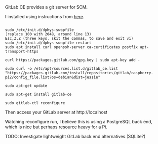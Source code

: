 GitLab CE provides a git server for SCM.

I installed using instructions from [here](https://howtoraspberrypi.com/private-git-raspberry-gitlab/).

```shell

sudo /etc/init.d/dphys-swapfile
(replace 100 with 2048, around line 13)
Esc,Z,Z (three keys, skit the commas, to save and exit vi)
sudo /etc/init.d/dphys-swapfile restart
sudo apt install curl openssh-server ca-certificates postfix apt-transport-https

curl https://packages.gitlab.com/gpg.key | sudo apt-key add -

sudo curl -o /etc/apt/sources.list.d/gitlab_ce.list "https://packages.gitlab.com/install/repositories/gitlab/raspberry-pi2/config_file.list?os=debian&dist=jessie"

sudo apt-get update
 
sudo apt-get install gitlab-ce

sudo gitlab-ctl reconfigure

```

Then access your GitLab server at http://localhost

Watching reconfigure run, I believe this is using a PostgreSQL back end, which is nice but perhaps resource heavy for a Pi.

TODO: Investigate lightweight GitLab back end alternatives (SQLite?)

